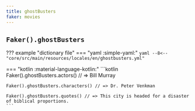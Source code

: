 ```yaml
---
title: ghostBusters
faker: movies
---
```


## `Faker().ghostBusters`

??? example "dictionary file"
    === "yaml :simple-yaml:"
        ```yaml
        --8<-- "core/src/main/resources/locales/en/ghostbusters.yml"
        ```

=== "kotlin :material-language-kotlin:"
    ```kotlin
    Faker().ghostBusters.actors() // => Bill Murray

    Faker().ghostBusters.characters() // => Dr. Peter Venkman

    Faker().ghostBusters.quotes() // => This city is headed for a disaster of biblical proportions.
    ```
